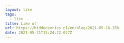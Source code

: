 ```yaml
---
layout: like
tags:
  - like
title: Like of
url: https://hiddedevries.nl/en/blog/2021-05-18-150
date: 2021-05-21T15:24:22.027Z
---
```

